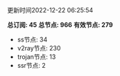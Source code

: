 更新时间2022-12-22 06:25:54

**总订阅: 45**
**总节点: 966**
**有效节点: 279**
- ss节点: 34
- v2ray节点: 230
- trojan节点: 13
- ssr节点: 2
